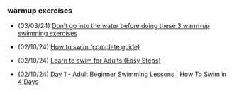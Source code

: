 ### warmup exercises
- (03/03/24) [Don’t go into the water before doing these 3 warm-up swimming exercises](https://www.youtube.com/watch?v=OWn-cc279SM)

- (02/10/24) [How to swim (complete guide)](https://www.youtube.com/watch?v=81RVobtGeK0)
- (02/10/24) [Learn to swim for Adults (Easy Steps)](https://www.youtube.com/watch?v=rob_ukzU8Rs)
- (02/10/24) [Day 1 - Adult Beginner Swimming Lessons | How To Swim in 4 Days](https://youtu.be/Hl6xSFB80E4?si=t5oNTu6LmjhAUHBl)
